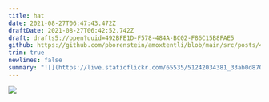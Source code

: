 ```yaml
---
title: hat
date: 2021-08-27T06:47:43.472Z
draftDate: 2021-08-27T06:42:52.742Z
draft: drafts5://open?uuid=492BFE1D-F578-484A-BC02-F86C15B8FAE5
github: https://github.com/pborenstein/amoxtentli/blob/main/src/posts/492bfe1d-f578-484a-bc02-f86c15b8fae5.md
trim: true
newlines: false
summary: "![](https://live.staticflickr.com/65535/51242034381_33ab0d8704_3k.jpg)"
---
```



![](https://live.staticflickr.com/65535/51242034381_33ab0d8704_3k.jpg)
